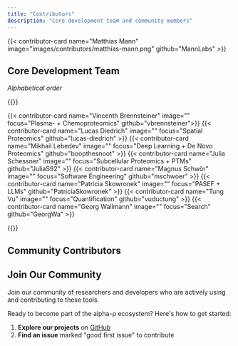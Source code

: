 ```yaml
---
title: "Contributors"
description: "Core development team and community members"
---
```



{{< contributor-card name="Matthias Mann" image="images/contributors/matthias-mann.png" github="MannLabs" >}}


## Core Development Team
_Alphabetical order_


{{<contributor-grid>}}

{{< contributor-card name="Vincenth Brennsteiner" image="" focus="Plasma- + Chemoproteomics" github="vbrennsteiner">}}
{{< contributor-card name="Lucas Diedrich" image="" focus="Spatial Proteomics" github="lucas-diedrich" >}}
{{< contributor-card name="Mikhail Lebedev" image="" focus="Deep Learning + De Novo Proteomics" github="boopthesnoot" >}}
{{< contributor-card name="Julia Schessner" image="" focus="Subcellular Proteomics + PTMs" github="JuliaS92" >}}
{{< contributor-card name="Magnus Schwör" image="" focus="Software Engineering" github="mschwoer" >}}
{{< contributor-card name="Patricia Skowronek" image="" focus="PASEF + LLMs" github="PatriciaSkowronek" >}}
{{< contributor-card name="Tung Vu" image="" focus="Quantification" github="vuductung" >}}
{{< contributor-card name="Georg Wallmann" image="" focus="Search" github="GeorgWa" >}}

{{</contributor-grid>}}



<!-- ## Scientific Advisory Board -->

## Community Contributors


<!-- ### Industry Partners -->

<!-- ## How to Contribute

### For Researchers
- **Use our tools** in your research and provide feedback, especially, **report bugs** and **suggest new features**. We are always looking forward to hearing about **your workflows** and success stories

### For Developers
[**Get in touch**]() and **contribute code** to our GitHub repositories. **Improve documentation** and tutorials, **write tests** or **conduct benchmarks** which helps us to improve code quality.  -->




## Join Our Community



Join our community of researchers and developers who are actively using and contributing to these tools.

Ready to become part of the alpha-ρ ecosystem? Here's how to get started:

1. **Explore our projects** on [GitHub](https://github.com/MannLabs)
2. **Find an issue** marked "good first issue" to contribute


<!-- 3. **Join our discussions** in the community forums -->
<!-- 4. **Attend a workshop** or community event -->
<!-- 5. **Introduce yourself** in our welcome channel -->


<!-- ### Development Resources
- **Contributor Guide**: [Detailed contribution guidelines](https://github.com/alpha-ρ-team/contributing)
- **Development Setup**: [Local development environment setup](https://docs.alpha-ρ.org/development)
- **Coding Standards**: [Style guides and best practices](https://docs.alpha-ρ.org/standards)
- **Release Process**: [How we manage releases and versions](https://docs.alpha-ρ.org/releases) -->


